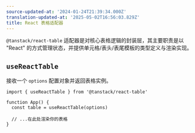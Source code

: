 ```yaml
---
source-updated-at: '2024-01-24T21:39:34.000Z'
translation-updated-at: '2025-05-02T16:56:03.829Z'
title: React 表格适配器
---
```

`@tanstack/react-table` 适配器是对核心表格逻辑的封装层，其主要职责是以 "React" 的方式管理状态，并提供单元格/表头/表尾模板的类型定义与渲染实现。

## `useReactTable`

接收一个 `options` 配置对象并返回表格实例。

```tsx
import { useReactTable } from '@tanstack/react-table'

function App() {
  const table = useReactTable(options)

  // ...在此处渲染你的表格
}
```
